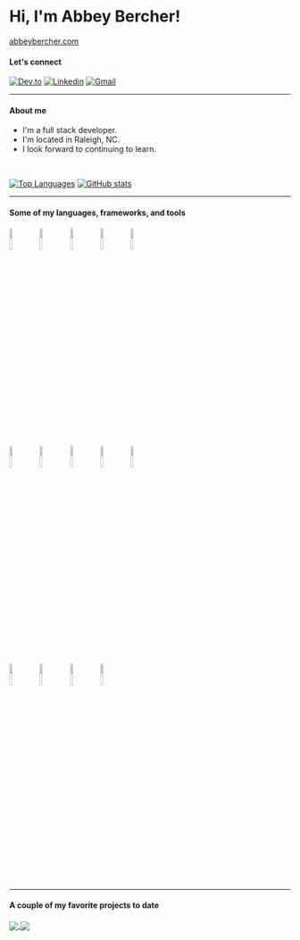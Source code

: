 # Hi, I'm Abbey Bercher!
[abbeybercher.com](https://abbeybercher.com/)

#### Let's connect
[![Dev.to](https://img.shields.io/badge/dev.to-0A0A0A?style=flat&logo=devdotto&logoColor=white)](https://dev.to/abbeybercher)
[![Linkedin](https://img.shields.io/badge/-LinkedIn-blue?style=flat&logo=Linkedin&logoColor=white)](https://www.linkedin.com/in/abbeybercher/)
[![Gmail](https://img.shields.io/badge/-Gmail-c14438?style=flat&logo=Gmail&logoColor=white)](mailto:abbeybercher@gmail.com)

---
#### About me 
- I'm a full stack developer.
- I'm located in Raleigh, NC.
- I look forward to continuing to learn.

<br />

[![Top Languages](https://github-readme-stats.vercel.app/api/top-langs/?username=albercher&hide_border=true)](https://github.com/anuraghazra/github-readme-stats)
[![GitHub stats](https://github-readme-stats.vercel.app/api?username=albercher&show_icons=true&hide_border=true)](https://github.com/anuraghazra/github-readme-stats)

---
#### Some of my languages, frameworks, and tools

<code><img width="10%" src="https://www.vectorlogo.zone/logos/reactjs/reactjs-icon.svg"></code>
<code><img width="10%" src="https://www.vectorlogo.zone/logos/ruby-lang/ruby-lang-icon.svg"></code>
<code><img width="10%" src="https://cdn.worldvectorlogo.com/logos/rails-1.svg"></code>
<code><img width="10%" src="https://camo.githubusercontent.com/0c6adf0b34772f192a1c98b80ca013f2d69e954738b20062a114d9bbd245aab5/68747470733a2f2f63646e2e737667706f726e2e636f6d2f6c6f676f732f6a6176617363726970742e737667"></code>
<code><img width="10%" src="https://www.vectorlogo.zone/logos/w3_html5/w3_html5-icon.svg"></code>
<br />
<code><img width="10%" src="https://camo.githubusercontent.com/367dd0be4d8a115eea884c2794dd1ab8751034782a4cf9f0d0c1155fd984a7d0/68747470733a2f2f63646e2e737667706f726e2e636f6d2f6c6f676f732f6373732d332e737667"></code>
<code><img width="10%" src="https://camo.githubusercontent.com/d4dcf8fd2bf82734a52774ae132c387357221a5d144ef0356e52c66a2d9f41e9/68747470733a2f2f63646e2e737667706f726e2e636f6d2f6c6f676f732f76697375616c2d73747564696f2d636f64652e737667"></code>
<code><img width="10%" src="https://www.vectorlogo.zone/logos/heroku/heroku-icon.svg"></code>
<code><img width="10%" src="https://www.vectorlogo.zone/logos/git-scm/git-scm-ar21.svg"></code>
<code><img width="10%" src="https://www.vectorlogo.zone/logos/wordpress/wordpress-icon.svg"></code>
<br />
<code><img width="10%" src="https://mui.com/static/logo.png"></code>
<code><img width="10%" src="https://www.vectorlogo.zone/logos/getbootstrap/getbootstrap-icon.svg"></code>
<code><img width="10%" src="https://www.vectorlogo.zone/logos/tailwindcss/tailwindcss-icon.svg"></code>
<code><img width="10%" src="https://www.vectorlogo.zone/logos/sqlite/sqlite-icon.svg"></code>


---
#### A couple of my favorite projects to date
<a href="https://github.com/albercher/wordle-clone">
  <img align="center" src="https://github-readme-stats.vercel.app/api/pin/?username=albercher&repo=wordle-clone" />
</a>
<a href="https://github.com/albercher/buck-it">
  <img align="center" src="https://github-readme-stats.vercel.app/api/pin/?username=albercher&repo=buck-it" />
</a>
